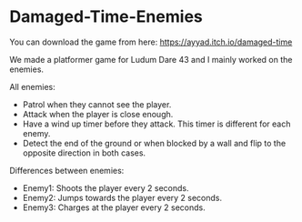 # Damaged-Time-Enemies

You can download the game from here:
https://ayyad.itch.io/damaged-time

We made a platformer game for Ludum Dare 43 and I mainly worked on the enemies.

All enemies:

- Patrol when they cannot see the player.
- Attack when the player is close enough.
- Have a wind up timer before they attack. This timer is different for each enemy.
- Detect the end of the ground or when blocked by a wall and flip to the opposite direction in both cases.

Differences between enemies:

- Enemy1: Shoots the player every 2 seconds.
- Enemy2: Jumps towards the player every 2 seconds.
- Enemy3: Charges at the player every 2 seconds.


